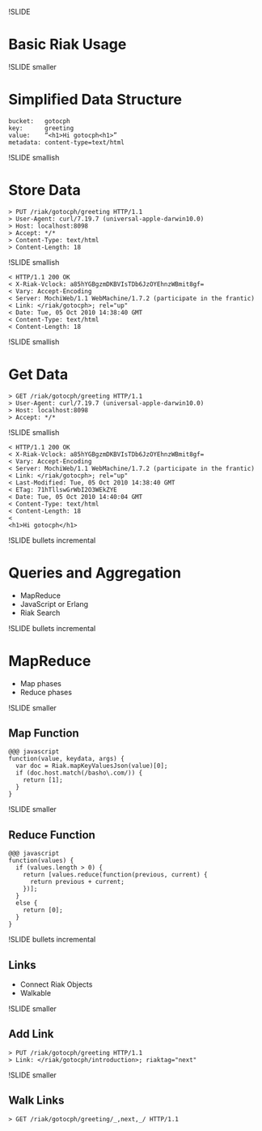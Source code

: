 !SLIDE

# Basic Riak Usage #

!SLIDE smaller

# Simplified Data Structure #

    bucket:   gotocph
    key:      greeting
    value:    “<h1>Hi gotocph<h1>” 
    metadata: content-type=text/html

!SLIDE smallish

# Store Data #

    > PUT /riak/gotocph/greeting HTTP/1.1
    > User-Agent: curl/7.19.7 (universal-apple-darwin10.0)
    > Host: localhost:8098
    > Accept: */*
    > Content-Type: text/html
    > Content-Length: 18

!SLIDE smallish

    < HTTP/1.1 200 OK
    < X-Riak-Vclock: a85hYGBgzmDKBVIsTDb6JzOYEhnzWBmit8gf=
    < Vary: Accept-Encoding
    < Server: MochiWeb/1.1 WebMachine/1.7.2 (participate in the frantic)
    < Link: </riak/gotocph>; rel="up"
    < Date: Tue, 05 Oct 2010 14:38:40 GMT
    < Content-Type: text/html
    < Content-Length: 18

!SLIDE smallish

# Get Data #

    > GET /riak/gotocph/greeting HTTP/1.1
    > User-Agent: curl/7.19.7 (universal-apple-darwin10.0)
    > Host: localhost:8098
    > Accept: */*

!SLIDE smallish

    < HTTP/1.1 200 OK
    < X-Riak-Vclock: a85hYGBgzmDKBVIsTDb6JzOYEhnzWBmit8gf=
    < Vary: Accept-Encoding
    < Server: MochiWeb/1.1 WebMachine/1.7.2 (participate in the frantic)
    < Link: </riak/gotocph>; rel="up"
    < Last-Modified: Tue, 05 Oct 2010 14:38:40 GMT
    < ETag: 71hTllswGrWbI2O3WEkZYE
    < Date: Tue, 05 Oct 2010 14:40:04 GMT
    < Content-Type: text/html
    < Content-Length: 18
    < 
    <h1>Hi gotocph</h1>

!SLIDE bullets incremental

# Queries and Aggregation #

* MapReduce
* JavaScript or Erlang
* Riak Search

!SLIDE bullets incremental

# MapReduce #

* Map phases
* Reduce phases 

!SLIDE smaller

## Map Function ##

    @@@ javascript
    function(value, keydata, args) {
      var doc = Riak.mapKeyValuesJson(value)[0];
      if (doc.host.match(/basho\.com/)) {
        return [1];
      }
    }

!SLIDE smaller

## Reduce Function ##

    @@@ javascript
    function(values) {
      if (values.length > 0) {
        return [values.reduce(function(previous, current) {
          return previous + current;
        })];
      }
      else {
        return [0];
      }
    }

!SLIDE bullets incremental

## Links ##

* Connect Riak Objects
* Walkable

!SLIDE smaller

## Add Link ##

    > PUT /riak/gotocph/greeting HTTP/1.1
    > Link: </riak/gotocph/introduction>; riaktag="next"

!SLIDE smaller

## Walk Links ##

    > GET /riak/gotocph/greeting/_,next,_/ HTTP/1.1
